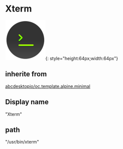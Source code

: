 # Xterm
![circle_xterm.svg](/applications/icons/circle_xterm.svg){: style="height:64px;width:64px"}
## inherite from
[abcdesktopio/oc.template.alpine.minimal](abcdesktopio/oc.template.alpine.minimal.md)
## Display name
"Xterm"
## path
"/usr/bin/xterm"
